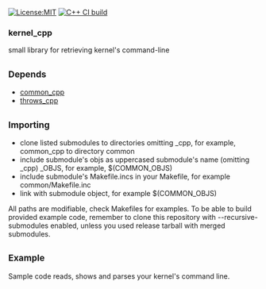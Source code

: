 [![License:MIT](https://img.shields.io/badge/License-MIT-blue?style=plastic)](LICENSE)
[![C++ CI build](../actions/workflows/build.yml/badge.svg)](../actions/workflows/build.yml)

### kernel_cpp

small library for retrieving kernel's command-line

## <sub>Depends</sub>

 - [common_cpp](https://github.com/oskarirauta/common_cpp)
 - [throws_cpp](https://github.com/oskarirauta/throws_cpp)

## <sub>Importing</sub>

 - clone listed submodules to directories omitting _cpp, for example, common_cpp to directory common
 - include submodule's objs as uppercased submodule's name (omitting _cpp) _OBJS, for example, $(COMMON_OBJS)
 - include submodule's Makefile.incs in your Makefile, for example common/Makefile.inc
 - link with submodule object, for example $(COMMON_OBJS)

All paths are modifiable, check Makefiles for examples. To be able to build provided example code, remember
to clone this repository with --recursive-submodules enabled, unless you used release tarball with merged
submodules.

## <sub>Example</sub>

Sample code reads, shows and parses your kernel's command line.
